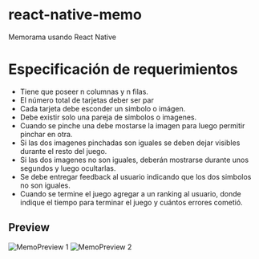 # react-native-memo
Memorama usando React Native

# Especificación de requerimientos
- Tiene que poseer n columnas y n filas.
- El número total de tarjetas deber ser par
- Cada tarjeta debe esconder un simbolo o imágen.
- Debe existir solo una pareja de simbolos o imagenes.
- Cuando se pinche una debe mostarse la imagen para luego permitir pinchar en otra.
- Si las dos imagenes pinchadas son iguales se deben dejar visibles durante el resto del juego.
- Si las dos imagenes no son iguales, deberán mostrarse durante unos segundos y luego ocultarlas.
- Se debe entregar feedback al usuario indicando que los dos simbolos no son iguales.
- Cuando se termine el juego agregar a un ranking al usuario, donde indique el tiempo para terminar el juego y cuántos errores cometió.

## Preview
![MemoPreview 1](https://user-images.githubusercontent.com/46289656/105458214-bf7fe800-5c4d-11eb-88e1-336b8d81c2be.gif)
![MemoPreview 2](https://user-images.githubusercontent.com/46289656/105458192-b4c55300-5c4d-11eb-8eff-2deda538e7ec.gif)
